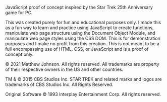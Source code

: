 JavaScript proof of concept inspired by the Star Trek 25th Anniversary game for PC.

This was created purely for fun and educational purposes only. I made this as a fun way to learn and practice using JavaScript to create functions, manipulate web page structure using the Document Object Module, and manipulate web page styles using the CSS DOM. This is for demonstration purposes and I make no profit from this creation. This is not meant to be a full encompassing use of HTML, CSS, or JavaScript and is a proof of concept only.

© 2021 Matthew Johnson. All rights reserved. All trademarks are property of their respective owners in the US and other countries.

TM & © 2015 CBS Studios Inc. STAR TREK and related marks and logos are trademarks of CBS Studios Inc. All Rights Reserved.

Original Software © 1993 Interplay Entertainment Corp. All rights reserved.
